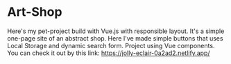 # Art-Shop
Here's my pet-project build with Vue.js with responsible layout. 
It's a simple one-page site of an abstract shop.
Here I've made simple buttons that uses Local Storage and dynamic search form. Project using Vue components.
You can check it out by this link: https://jolly-eclair-0a2ad2.netlify.app/
